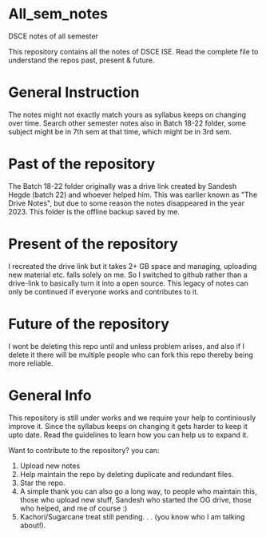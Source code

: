 # All_sem_notes
DSCE notes of all semester

This repository contains all the notes of DSCE ISE. 
Read the complete file to understand the repos past, present & future.

# General Instruction
The notes might not exactly match yours as syllabus keeps on changing over time.
Search other semester notes also  in Batch 18-22 folder, some subject might be in 7th sem at that time, which might be in 3rd sem.

# Past of the repository
The Batch 18-22 folder originally was a drive link created by Sandesh Hegde (batch 22) and whoever helped him. 
This was earlier known as "The Drive Notes", but due to some reason the notes disappeared in the year 2023.
This folder is the offline backup saved by me.

# Present of the repository
I recreated the drive link but it takes 2+ GB space and managing, uploading new material etc. falls solely on me.
So I switched to github rather than a drive-link to basically turn it into a open source.
This legacy of notes can only be continued if everyone works and contributes to it.

# Future of the repository
I wont be deleting this repo until and unless problem arises, and also if I delete it there will be multiple people who can fork this repo thereby being more reliable.

# General Info
This repository is still under works and we require your help to continiously improve it. Since the syllabus keeps on changing it gets harder to keep it upto date.
Read the guidelines to learn how you can help us to expand it. 

Want to contribute to the repository? you can:
1. Upload new notes
2. Help maintain the repo by deleting duplicate and redundant files.
3. Star the repo.
4. A simple thank you can also go a long way, to people who maintain this, those who upload new stuff, Sandesh who started the OG drive, those who helped, and me of course :)
5. Kachori/Sugarcane treat still pending. . . (you know who I am talking about!).